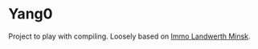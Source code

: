 # Yang0

Project to play with compiling. Loosely based on [Immo Landwerth Minsk](https://github.com/terrajobst/minsk).
